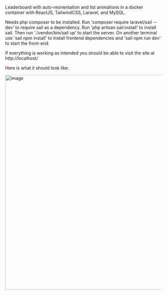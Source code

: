 Leaderboard with auto-reorientation and list animations in a docker container with ReactJS, TailwindCSS, Laravel, and MySQL.

Needs php composer to be installed.
Run 'composer require laravel/sail --dev' to require sail as a dependency.
Run 'php artisan sail:install' to install sail.
Then run './vendor/bin/sail up' to start the server.
On another terminal use 'sail npm install' to install frontend dependencies and 'sail npm run dev' to start the front-end.



If everything is working as intended you should be able to visit the site at http://localhost/

Here is what it should look like:

<img width="690" alt="image" src="https://github.com/spyrux/assignment/assets/37138564/37e46d29-f1d7-464a-9cd2-d9ee04132af4">


